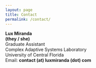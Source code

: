 ```yaml
---
layout: page
title: Contact
permalink: /contact/
---
```


<strong>Lux Miranda</strong><br />
<strong>(they / she)</strong><br />
Graduate Assistant<br />
Complex Adaptive Systems Laboratory<br />
University of Central Florida<br />
Email: <strong>contact (at) luxmiranda (dot) com</strong>
